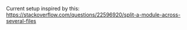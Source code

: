 Current setup inspired by this: https://stackoverflow.com/questions/22596920/split-a-module-across-several-files
